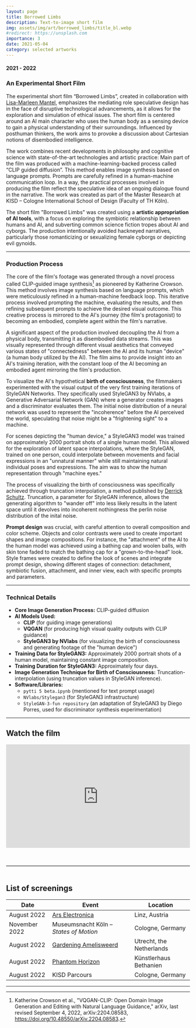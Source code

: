 ```yaml
---
layout: page
title: Borrowed Limbs
description: Text-to-image short film
img: assets/img/art/borrowed_limbs/title_bl.webp
#redirect: https://unsplash.com
importance: 3
date: 2021-05-04
category: selected artworks
---
```

#### 2021 - 2022

### An Experimental Short Film
The experimental short film “Borrowed Limbs”, created in collaboration with [Lisa-Marleen Mantel](https://lisamarleen.de/), emphasizes the mediating role speculative design has in the face of disruptive technological advancements, as it allows for the exploration and simulation of ethical issues. The short film is centered around an AI main character who uses the human body as a sensing device to gain a physical understanding of their surroundings. Influenced by posthuman thinkers, the work aims to provoke a discussion about Cartesian notions of disembodied intelligence.

The work combines recent developments in philosophy and cognitive science with state-of-the-art technologies and artistic practice: Main part of the film was produced with a machine-learning-backed process called “CLIP guided diffusion”. This method enables image synthesis based on language prompts. Prompts are carefully refined in a human-machine communication loop. In a way, the practical processes involved in producing the film reflect the speculative idea of an ongoing dialogue found in the narrative. The work was created as part of the Master Research at KISD – Cologne International School of Design (Faculty of TH Köln).

The short film "Borrowed Limbs" was created using a **artistic appropriation of AI tools**, with a focus on exploring the symbiotic relationship between humans and AI, and subverting common science fiction tropes about AI and cyborgs. The production intentionally avoided hackneyed narratives, particularly those romanticizing or sexualizing female cyborgs or depicting evil gynoids.

---

### Production Process

The core of the film's footage was generated through a novel process called CLIP-guided image synthesis[^crowson] as pioneered by Katherine Crowson. This method involves image synthesis based on language prompts, which were meticulously refined in a human-machine feedback loop. This iterative process involved prompting the machine, evaluating the results, and then refining subsequent prompts to achieve the desired visual outcome. This creative process is mirrored to the AI's journey (the film's protagonist) to becoming an embodied, complete agent within the film's narrative.

A significant aspect of the production involved decoupling the AI from a physical body, transmitting it as disembodied data streams. This was visually represented through different visual aesthetics that conveyed various states of "connectedness" between the AI and its human "device" (a human body utilized by the AI). The film aims to provide insight into an AI's training iteration, with the constant loop of the AI becoming an embodied agent mirroring the film's production.

To visualize the AI's hypothetical **birth of consciousness**, the filmmakers experimented with the visual output of the very first training iterations of StyleGAN Networks. They specifically used StyleGAN3 by NVlabs, a Generative Adversarial Network (GAN) where a generator creates images and a discriminator evaluates them. The initial noise distribution of a neural network was used to represent the "incoherence" before the AI perceived the world, speculating that noise might be a "frightening sight" to a machine.

For scenes depicting the "human device," a StyleGAN3 model was trained on approximately 2000 portrait shots of a single human model. This allowed for the exploration of latent space interpolations, where the StyleGAN, trained on one person, could interpolate between movements and facial expressions in an "unnatural manner" while still maintaining natural individual poses and expressions. The aim was to show the human representation through "machine eyes."

The process of visualizing the birth of consciousness was specifically achieved through truncation interpolation, a method published by [Derrick Schultz](https://dvschultz.github.io/design/index.html). Truncation, a parameter for StyleGAN inference, allows the generating algorithm to "wander off" into less likely results in the latent space until it devolves into incoherent nothingness the perlin noise distribution of the inital noise.

**Prompt design** was crucial, with careful attention to overall composition and color scheme. Objects and color contrasts were used to create important shapes and image compositions. For instance, the "attachment" of the AI to the human model was achieved using a bathing cap and woolen balls, with skin tone faded to match the bathing cap for a "grown-to-the-head" look. Style frames were created to define the look of scenes and integrate prompt design, showing different stages of connection: detachment, symbiotic fusion, attachment, and inner view, each with specific prompts and parameters.

---

### Technical Details

* **Core Image Generation Process:** CLIP-guided diffusion
* **AI Models Used:**
    * **CLIP** (for guiding image generations)
    * **VQGAN** (for producing high visual quality outputs with CLIP guidance)
    * **StyleGAN3 by NVlabs** (for visualizing the birth of consciousness and generating footage of the "human device")
* **Training Data for StyleGAN3:** Approximately 2000 portrait shots of a human model, maintaining constant image composition.
* **Training Duration for StyleGAN3:** Approximately four days.
* **Image Generation Technique for Birth of Consciousness:** Truncation-interpolation (using truncation values in StyleGAN inference).
* **Software/Libraries:**
    * `pytti 5 beta.ipynb` (mentioned for text prompt usage)
    * `NVlabs/Stylegan3` (for StyleGAN3 infrastructure)
    * `StyleGAN-3-fun repository` (an adaptation of StyleGAN3 by Diego Porres, used for discriminator synthesis experimentation)

---


<h2>Watch the film</h2>

<div style="position: relative; padding-bottom: 56.25%; height: 0; overflow: hidden;">
  <iframe src="https://player.vimeo.com/video/682432232" 
          style="position: absolute; top: 0; left: 0; width: 100%; height: 100%;" 
          frameborder="0" 
          allow="autoplay; fullscreen; picture-in-picture" 
          allowfullscreen>
  </iframe>
</div>

<!-- Spacer and Divider -->
<div style="margin: 3rem 0;">
  <hr style="border: none; border-top: 1px solid #ccc;">
</div>

<h2>List of screenings</h2>

<table>
  <thead>
    <tr>
      <th>Date</th>
      <th>Event</th>
      <th>Location</th>
    </tr>
  </thead>
  <tbody>
    <tr>
      <td>August 2022</td>
      <td><a href="https://ars.electronica.art/planetb/en/welcome-to-planetb/" target="_blank" rel="noopener">Ars Electronica</a></td>
      <td>Linz, Austria</td>
    </tr>
    <tr>
      <td>November 2022</td>
      <td>Museumsnacht Köln – <em>States of Motion</em></td>
      <td>Cologne, Germany</td>
    </tr>
    <tr>
      <td>August 2022</td>
       <td><a href="https://site.gardening.nu/en/event/gardening" target="_blank" rel="noopener">Gardening Amelisweerd</a></td>
      <td>Utrecht, the Netherlands</td>
    </tr>
      <tr>
        <td>August 2022</td>
        <td><a href="https://example.com/phantom-horizon" target="_blank" rel="noopener">Phantom Horizon</a></td>
        <td>Künstlerhaus Bethanien</td>
      </tr>
      <tr>
      <td>August 2022</td>
      <td>KISD Parcours</td>
      <td>Cologne, Germany</td>
    </tr>
  </tbody>
</table>

---

[^crowson]: Katherine Crowson et al., "VQGAN-CLIP: Open Domain Image Generation and Editing with Natural Language Guidance," arXiv, last revised September 4, 2022, arXiv:2204.08583, https://doi.org/10.48550/arXiv.2204.08583.




